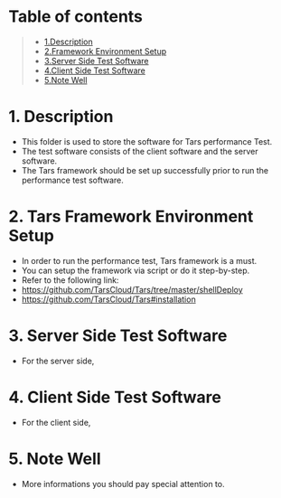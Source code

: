 # Table of contents
> * [1.Description](#main-chapter-1)
> * [2.Framework Environment Setup](#main-chapter-2)
> * [3.Server Side Test Software](#main-chapter-3)
> * [4.Client Side Test Software](#main-chapter-4)
> * [5.Note Well](#main-chapter-5)

# 1. <a id="main-chapter-1"></a> Description
-  This folder is used to store the software for Tars performance Test.
-  The test software consists of the client software and the server software.
-  The Tars framework should be set up successfully prior to run the performance test software.


# 2. <a id="main-chapter-2"></a> Tars Framework Environment Setup
-  In order to run the performance test, Tars framework is a must.
-  You can setup the framework via script or do it step-by-step.
-  Refer to the following link:
-  https://github.com/TarsCloud/Tars/tree/master/shellDeploy
-  https://github.com/TarsCloud/Tars#installation


# 3. <a id="main-chapter-3"></a> Server Side Test Software 
-  For the server side, 


# 4. <a id="main-chapter-4"></a> Client Side Test Software
-  For the client side, 



# 5. <a id="main-chapter-5"></a> Note Well
-  More informations you should pay special attention to.
